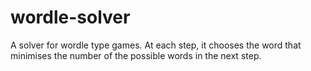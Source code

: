 # wordle-solver
A solver for wordle type games. At each step, it chooses the word that minimises the number of the possible words in the next step.
